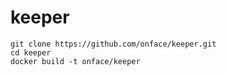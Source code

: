 # keeper


```shell
git clone https://github.com/onface/keeper.git
cd keeper
docker build -t onface/keeper
```
